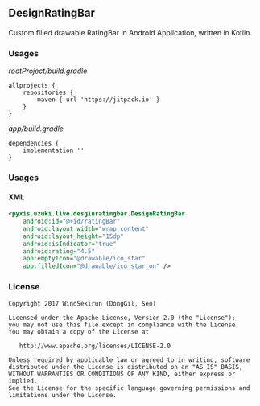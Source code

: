 ## DesignRatingBar 
Custom filled drawable RatingBar in Android Application, written in Kotlin. 

### Usages
*rootProject/build.gradle*
```	
allprojects {
    repositories {
	    maven { url 'https://jitpack.io' }
    }
}
```

*app/build.gradle*
```
dependencies {
    implementation ''
}
```

### Usages

#### XML
```XML
<pyxis.uzuki.live.desginratingbar.DesignRatingBar
    android:id="@+id/ratingBar"
    android:layout_width="wrap_content"
    android:layout_height="15dp"
    android:isIndicator="true"
    android:rating="4.5"
    app:emptyIcon="@drawable/ico_star"
    app:filledIcon="@drawable/ico_star_on" />
```

### License 
```
Copyright 2017 WindSekirun (DongGil, Seo)

Licensed under the Apache License, Version 2.0 (the "License");
you may not use this file except in compliance with the License.
You may obtain a copy of the License at

   http://www.apache.org/licenses/LICENSE-2.0

Unless required by applicable law or agreed to in writing, software
distributed under the License is distributed on an "AS IS" BASIS,
WITHOUT WARRANTIES OR CONDITIONS OF ANY KIND, either express or implied.
See the License for the specific language governing permissions and
limitations under the License.
```
